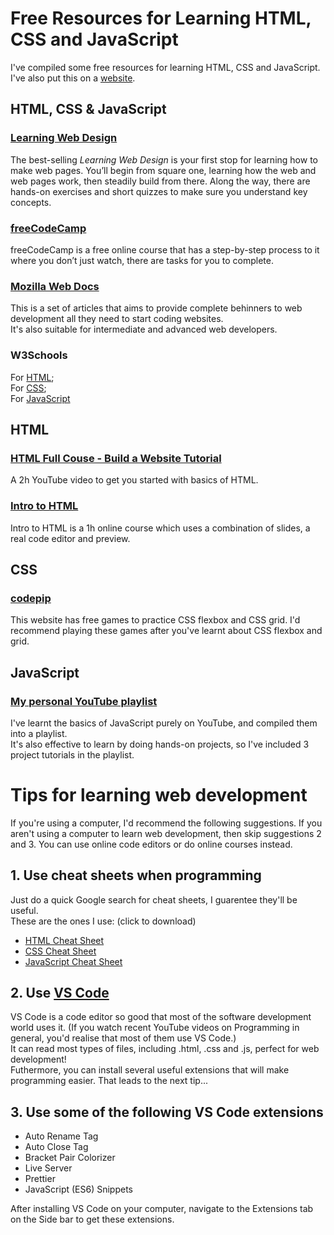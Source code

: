 # Free Resources for Learning HTML, CSS and JavaScript  
I've compiled some free resources for learning HTML, CSS and JavaScript.  
I've also put this on a [website](https://mandychew.github.io/HTML-CSS-JavaScript-Learning-Resources/).  

## HTML, CSS & JavaScript  
### [Learning Web Design](https://learningwebdesign.com/) 
The best-selling _Learning Web Design_ is your first stop for learning how to make web pages. You’ll begin from square one, learning how the web and web pages work, then steadily build from there. Along the way, there are hands-on exercises and short quizzes to make sure you understand key concepts.

### [freeCodeCamp](https://www.freecodecamp.org/)  
freeCodeCamp is a free online course that has a step-by-step process to it where you don’t just watch, there are tasks for you to complete. 

### [Mozilla Web Docs](https://developer.mozilla.org/en-US/docs/Learn)  
This is a set of articles that aims to provide complete behinners to web development all they need to start coding websites.  
It's also suitable for intermediate and advanced web developers.

### W3Schools
For [HTML](https://www.w3schools.com/html/default.asp);  
For [CSS](https://www.w3schools.com/css/default.asp);  
For [JavaScript](https://www.w3schools.com/js/default.asp)  

## HTML  
### [HTML Full Couse - Build a Website Tutorial](https://youtu.be/pQN-pnXPaVg)  
A 2h YouTube video to get you started with basics of HTML.  

### [Intro to HTML](https://scrimba.com/g/ghtml)  
Intro to HTML is a 1h online course which uses a combination of slides, a real code editor and preview.

## CSS
### [codepip](https://codepip.com/games/)
This website has free games to practice CSS flexbox and CSS grid. I'd recommend playing these games after you've learnt about CSS flexbox and grid.  

## JavaScript
### [My personal YouTube playlist](https://youtube.com/playlist?list=PLeA6YyZDQp_FwBY6zaQr4BF80WJGCyYxA)
I've learnt the basics of JavaScript purely on YouTube, and compiled them into a playlist.  
It's also effective to learn by doing hands-on projects, so I've included 3 project tutorials in the playlist.  

# Tips for learning web development
If you're using a computer, I'd recommend the following suggestions. If you aren't using a computer to learn web development, then skip suggestions 2 and 3. You can use online code editors or do online courses instead.  

## 1. Use cheat sheets when programming
Just do a quick Google search for cheat sheets, I guarentee they'll be useful.  
These are the ones I use: (click to download)  
- [HTML Cheat Sheet](https://www.google.com/url?sa=t&rct=j&q=&esrc=s&source=web&cd=&ved=2ahUKEwjRi7vX3qPxAhUUdCsKHf93BDEQFjALegQIAxAF&url=https%3A%2F%2Fwww3.cs.stonybrook.edu%2F~pramod.ganapathi%2Fdoc%2FCSE102%2FCSE102-CheatSheetHTML.pdf&usg=AOvVaw31YHLkTr6N_lsJZH05gHjD)
- [CSS Cheat Sheet](http://www.pxleyes.com/blog/wp-content/uploads/2010/03/css-cheatsheet-portrait.pdf)
- [JavaScript Cheat Sheet](https://cheatography.com/davechild/cheat-sheets/javascript/pdf/)

## 2. Use [VS Code](https://code.visualstudio.com/download)
VS Code is a code editor so good that most of the software development world uses it. (If you watch recent YouTube videos on Programming in general, you'd realise that most of them use VS Code.)  
It can read most types of files, including .html, .css and .js, perfect for web development!  
Futhermore, you can install several useful extensions that will make programming easier. That leads to the next tip...  

## 3. Use some of the following VS Code extensions
- Auto Rename Tag
- Auto Close Tag
- Bracket Pair Colorizer
- Live Server
- Prettier
- JavaScript (ES6) Snippets  

After installing VS Code on your computer, navigate to the Extensions tab on the Side bar to get these extensions.  